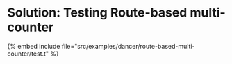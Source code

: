 # Solution: Testing Route-based multi-counter



{% embed include file="src/examples/dancer/route-based-multi-counter/test.t" %}
